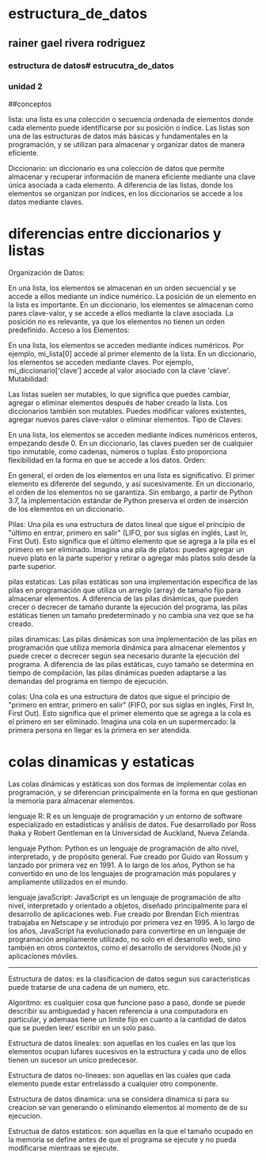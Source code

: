 # estructura_de_datos
## rainer gael rivera rodriguez
### estructura de datos# estrucutra_de_datos



### unidad 2

##conceptos

lista: una lista es una colección o secuencia ordenada de elementos donde cada elemento puede identificarse por su posición o índice. Las listas son una de las estructuras de datos más básicas y fundamentales en la programación, y se utilizan para almacenar y organizar datos de manera eficiente.

Diccionario: un diccionario es una colección de datos que permite almacenar y recuperar información de manera eficiente mediante una clave única asociada a cada elemento. A diferencia de las listas, donde los elementos se organizan por índices, en los diccionarios se accede a los datos mediante claves.


# diferencias entre diccionarios y listas

Organización de Datos:

En una lista, los elementos se almacenan en un orden secuencial y se accede a ellos mediante un índice numérico. La posición de un elemento en la lista es importante.
En un diccionario, los elementos se almacenan como pares clave-valor, y se accede a ellos mediante la clave asociada. La posición no es relevante, ya que los elementos no tienen un orden predefinido.
Acceso a los Elementos:

En una lista, los elementos se acceden mediante índices numéricos. Por ejemplo, mi_lista[0] accede al primer elemento de la lista.
En un diccionario, los elementos se acceden mediante claves. Por ejemplo, mi_diccionario['clave'] accede al valor asociado con la clave 'clave'.
Mutabilidad:

Las listas suelen ser mutables, lo que significa que puedes cambiar, agregar o eliminar elementos después de haber creado la lista.
Los diccionarios también son mutables. Puedes modificar valores existentes, agregar nuevos pares clave-valor o eliminar elementos.
Tipo de Claves:

En una lista, los elementos se acceden mediante índices numéricos enteros, empezando desde 0.
En un diccionario, las claves pueden ser de cualquier tipo inmutable, como cadenas, números o tuplas. Esto proporciona flexibilidad en la forma en que se accede a los datos.
Orden:

En general, el orden de los elementos en una lista es significativo. El primer elemento es diferente del segundo, y así sucesivamente.
En un diccionario, el orden de los elementos no se garantiza. Sin embargo, a partir de Python 3.7, la implementación estándar de Python preserva el orden de inserción de los elementos en un diccionario.

Pilas: Una pila es una estructura de datos lineal que sigue el principio de "último en entrar, primero en salir" (LIFO, por sus siglas en inglés, Last In, First Out). Esto significa que el último elemento que se agrega a la pila es el primero en ser eliminado. Imagina una pila de platos: puedes agregar un nuevo plato en la parte superior y retirar o agregar más platos solo desde la parte superior.

pilas estaticas: Las pilas estáticas son una implementación específica de las pilas en programación que utiliza un arreglo (array) de tamaño fijo para almacenar elementos. A diferencia de las pilas dinámicas, que pueden crecer o decrecer de tamaño durante la ejecución del programa, las pilas estáticas tienen un tamaño predeterminado y no cambia una vez que se ha creado.

pilas dinamicas: Las pilas dinámicas son una implementación de las pilas en programación que utiliza memoria dinámica para almacenar elementos y puede crecer o decrecer según sea necesario durante la ejecución del programa. A diferencia de las pilas estáticas, cuyo tamaño se determina en tiempo de compilación, las pilas dinámicas pueden adaptarse a las demandas del programa en tiempo de ejecución.

colas: Una cola es una estructura de datos que sigue el principio de "primero en entrar, primero en salir" (FIFO, por sus siglas en inglés, First In, First Out). Esto significa que el primer elemento que se agrega a la cola es el primero en ser eliminado. Imagina una cola en un supermercado: la primera persona en llegar es la primera en ser atendida.

# colas dinamicas y estaticas

Las colas dinámicas y estáticas son dos formas de implementar colas en programación, y se diferencian principalmente en la forma en que gestionan la memoria para almacenar elementos.


lenguaje R: R es un lenguaje de programación y un entorno de software especializado en estadísticas y análisis de datos. Fue desarrollado por Ross Ihaka y Robert Gentleman en la Universidad de Auckland, Nueva Zelanda.

lenguaje Python: Python es un lenguaje de programación de alto nivel, interpretado, y de propósito general. Fue creado por Guido van Rossum y lanzado por primera vez en 1991. A lo largo de los años, Python se ha convertido en uno de los lenguajes de programación más populares y ampliamente utilizados en el mundo. 

lenguaje javaScript: JavaScript es un lenguaje de programación de alto nivel, interpretado y orientado a objetos, diseñado principalmente para el desarrollo de aplicaciones web. Fue creado por Brendan Eich mientras trabajaba en Netscape y se introdujo por primera vez en 1995. A lo largo de los años, JavaScript ha evolucionado para convertirse en un lenguaje de programación ampliamente utilizado, no solo en el desarrollo web, sino también en otros contextos, como el desarrollo de servidores (Node.js) y aplicaciones móviles.


------------------------------------------------------------------------------------------------------------------------------------------------

Estructura de datos: es la clasificacion de datos segun sus caracteristicas puede tratarse de una cadena de un numero, etc.

Algoritmo: es cualquier cosa que funcione paso a paso, donde se puede describir su ambiguedad y hacen referencia a una computadora
en particular, y ademaas tiene un limite fijo en cuanto a la cantidad de datos que se pueden leer/ escribir en un solo paso.

Estructura de datos lineales: son aquellas en los cuales en las que los elementos ocupan lufares sucesivos en la estructura y cada
uno de ellos tienen un sucesor un unico predecesor.

Estructura de datos no-lineaes: son aquellas en las cuales que cada elemento puede estar entrelassdo a cualquier otro componente.

Estructura de datos dinamica: una se considera dinamica si para su creacion  se van generando o eliminando elementos al momento de
de su ejecucion.

Estructua de datos estaticos: son aquellas en la que el tamaño ocupado en la memoria se define antes de que el programa se ejecute 
y no pueda modificarse mientraas se ejecute.